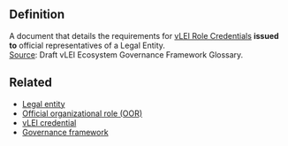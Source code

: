 ## Definition
A document that details the requirements for [vLEI Role Credentials](vlei-role-credential) **issued to** official representatives of a Legal Entity.\
[Source](https://www.gleif.org/vlei/introducing-the-vlei-ecosystem-governance-framework/2022-02-07_verifiable-lei-vlei-ecosystem-governance-framework-glossary-draft-publication_v0.9-draft.pdf): Draft vLEI Ecosystem Governance Framework Glossary.

## Related
- [Legal entity](legal-entity)
- [Official organizational role (OOR)](official-organizational-role)
- [vLEI credential](vlei-credential)
- [Governance framework](governance-framework)